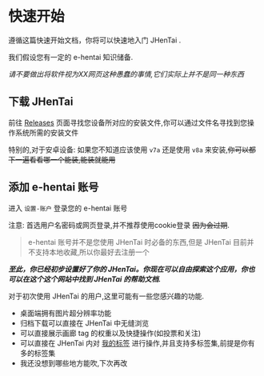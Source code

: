 # 快速开始

遵循这篇快速开始文档，你将可以快速地入门 JHenTai .

我们假设您有一定的 e-hentai 知识储备.

*请不要做出将软件视为XX网页这种愚蠢的事情,它们实际上并不是同一种东西*

## 下载 JHenTai
前往 [Releases](https://github.com/jiangtian616/JHenTai/releases) 页面寻找您设备所对应的安装文件,你可以通过文件名寻找到您操作系统所需的安装文件

特别的,对于安卓设备: 如果您不知道应该使用 ``v7a`` 还是使用 ``v8a`` 来安装,~~你可以都下一遍看看哪一个能装,能装就能用~~

## 添加 e-hentai 账号
进入 `设置-账户` 登录您的 e-hentai 账号

注意: 首选用户名密码或网页登录,并不推荐使用cookie登录 ~~因为会过期~~.

> e-hentai 账号并不是您使用 JHenTai 时必备的东西,但是 JHenTai 目前并不支持本地收藏,所以你最好去注册一个

_**至此，你已经初步设置好了你的 JHenTai。你现在可以自由探索这个应用，你也可以在这个这个网站中找到 JHenTai 的帮助文档.**_

对于初次使用 JHenTai 的用户,这里可能有一些您感兴趣的功能.

- 桌面端拥有图片超分辨率功能
- 归档下载可以直接在 JHenTai 中无缝浏览
- 可以直接展示画廊 tag 的权重以及快捷操作(如投票和关注)
- 可以直接在 JHenTai 内对 [我的标签](https://e-hentai.org/mytags) 进行操作,并且支持多标签集,前提是你有多的标签集
- 我还没想到哪些地方能吹,下次再改
